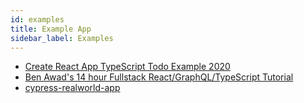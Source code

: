 ```yaml
---
id: examples
title: Example App
sidebar_label: Examples
---
```


- [Create React App TypeScript Todo Example 2020](https://github.com/laststance/create-react-app-typescript-todo-example-2020)
- [Ben Awad's 14 hour Fullstack React/GraphQL/TypeScript Tutorial](https://www.youtube.com/watch?v=I6ypD7qv3Z8)
- [cypress-realworld-app](https://github.com/cypress-io/cypress-realworld-app)
